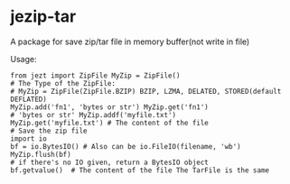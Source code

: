 # jezip-tar

A package for save zip/tar file in memory buffer(not write in file)

Usage:
```
from jezt import ZipFile MyZip = ZipFile()  
# The Type of the ZipFile:  
# MyZip = ZipFile(ZipFile.BZIP) BZIP, LZMA, DELATED, STORED(default DEFLATED)  
MyZip.add('fn1', 'bytes or str') MyZip.get('fn1')  
# 'bytes or str' MyZip.addf('myfile.txt')  
MyZip.get('myfile.txt') # The content of the file  
# Save the zip file  
import io  
bf = io.BytesIO() # Also can be io.FileIO(filename, 'wb')  
MyZip.flush(bf)  
# if there's no IO given, return a BytesIO object  
bf.getvalue()  # The content of the file The TarFile is the same  
```
